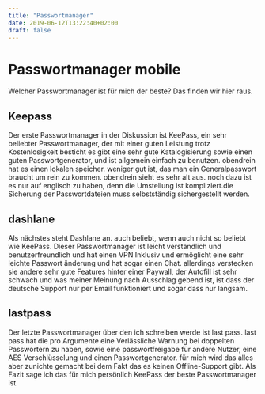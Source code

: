 ```yaml
---
title: "Passwortmanager"
date: 2019-06-12T13:22:40+02:00
draft: false
---
```

# Passwortmanager mobile

Welcher Passwortmanager ist für mich der beste? Das finden wir hier raus.

## Keepass
Der erste Passwortmanager in der Diskussion ist KeePass, ein sehr beliebter Passwortmanager, der mit einer guten Leistung trotz Kostenlosigkeit besticht
es gibt eine sehr gute Katalogisierung sowie einen guten Passwortgenerator, und ist allgemein einfach zu benutzen. obendrein hat es einen lokalen speicher.
weniger gut ist, das man ein Generalpasswort braucht um rein zu kommen. obendrein sieht es sehr alt aus.
noch dazu ist es nur auf englisch zu haben, denn die Umstellung ist kompliziert.die Sicherung der Passwortdateien muss selbstständig sichergestellt werden.

## dashlane
Als nächstes steht Dashlane an. auch beliebt, wenn auch nicht so beliebt wie KeePass.
Dieser Passwortmanager ist leicht verständlich und benutzerfreundlich und hat einen VPN Inklusiv und ermöglicht eine sehr leichte Passwort änderung und hat sogar einen Chat.
allerdings verstecken sie andere sehr gute Features hinter einer Paywall, der Autofill ist sehr schwach und was meiner Meinung nach Ausschlag gebend ist,
ist dass der deutsche Support nur per Email funktioniert und sogar dass nur langsam.

## lastpass
Der letzte Passwortmanager über den ich schreiben werde ist last pass.
last pass hat die pro Argumente eine Verlässliche Warnung bei doppelten Passwörtern zu haben, sowie eine passwortfreigabe für andere Nutzer, eine AES Verschlüsselung und einen Passwortgenerator.
 für mich wird das alles aber zunichte gemacht bei dem Fakt das es keinen Offline-Support gibt.
 Als Fazit sage ich das für mich persönlich KeePass der beste  Passwortmanager ist.
